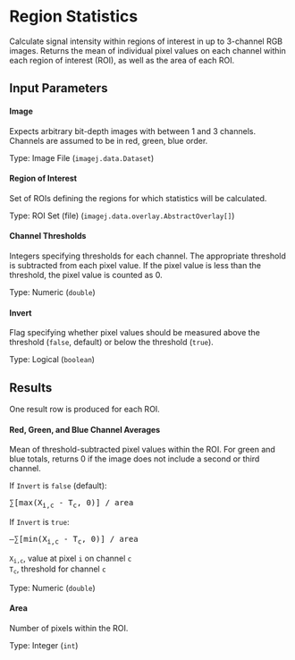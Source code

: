 Region Statistics
=================

Calculate signal intensity within regions of
interest in up to 3-channel RGB images. Returns
the mean of individual pixel values on each channel
within each region of interest (ROI), as well as
the area of each ROI.

Input Parameters
----------------

#### Image

Expects arbitrary bit-depth images with between 1 and 3 channels.
Channels are assumed to be in red, green, blue order.

Type: Image File (`imagej.data.Dataset`)

#### Region of Interest

Set of ROIs defining the regions for which statistics will be calculated.

Type: ROI Set (file) (`imagej.data.overlay.AbstractOverlay[]`)

#### Channel Thresholds

Integers specifying thresholds for each channel. The appropriate
threshold is subtracted from each pixel value. If the pixel
value is less than the threshold, the pixel value is counted as 0.

Type: Numeric (`double`)

#### Invert

Flag specifying whether pixel values should be measured
above the threshold (`false`, default) or below the
threshold (`true`).

Type: Logical (`boolean`)

Results
-------

One result row is produced for each ROI.

#### Red, Green, and Blue Channel Averages

Mean of threshold-subtracted pixel values within the ROI.
For green and blue totals, returns 0 if the image
does not include a second or third channel.

If `Invert` is `false` (default):

<pre>&sum;[max(X<sub>i,c</sub> - T<sub>c</sub>, 0)] / area</pre>

If `Invert` is `true`:

<pre>&ndash;&sum;[min(X<sub>i,c</sub> - T<sub>c</sub>, 0)] / area</pre>
 
<code>X<sub>i,c</sub></code>, value at pixel `i` on channel `c`    
<code>T<sub>c</sub></code>, threshold for channel `c`

Type: Numeric (`double`)

#### Area

Number of pixels within the ROI.

Type: Integer (`int`)

